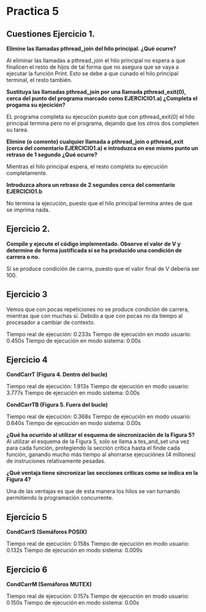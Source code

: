 # Practica 5

## Cuestiones Ejercicio 1.

__Elimine las llamadas pthread_join del hilo principal. ¿Qué ocurre?__

Al eliminar las llamadas a pthread_join el hilo principal no espera a que finalicen el resto de hijos de tal forma que no asegura que se vaya a ejecutar la función Print. Esto se debe a que cunado el hilo principal terminal, el resto también.

__Sustituya las llamadas pthread_join por una llamada pthread_exit(0), cerca del punto del programa marcado como EJERCICIO1.a) ¿Completa el progama su ejecición?__

EL programa completa su ejecución puesto que con pthread_exit(0) el hilo principal termina pero no el programa, dejando que los otros dos completen su tarea.

__Elimine (o comente) cualquier llamada a pthread_join o pthread_exit (cerca del comentario EJERCICIO1.a) e introduzca en ese mismo punto un retraso de 1 segundo ¿Qué ocurre?__

Mientras el hilo principal espera, el resto completa su ejecución completamente.

__Introduzca ahora un retraso de 2 segundos cerca del comentario EJERCICIO1.b__

No termina la ejecución, puesto que el hilo principal termina antes de que se imprima nada.



## Ejercicio 2.

__Compile y ejecute el código implementado. Observe el valor de V y determine de forma justificada si se ha producido una condición de carrera o no.__

Sí se produce condición de carrra, puesto que el valor final de V debería ser 100.

## Ejercicio 3

Vemos que con pocas repeticiones no se produce condición de carrera, mientras que con muchas sí. Debido a que con pocas no da tiempo al procesador a cambiar de contexto.

Tiempo real de ejecución: 0.233s
Tiempo de ejecución en modo usuario: 0.450s
Tiempo de ejecución en modo sistema: 0.00s

## Ejercicio 4

__CondCarrT (Figura 4. Dentro del bucle)__

Tiempo real de ejecución: 1.913s
Tiempo de ejecución en modo usuario: 3.777s
Tiempo de ejecución en modo sistema: 0.00s

__CondCarrTB (Figura 5. Fuera del bucle)__

Tiempo real de ejecución: 0.368s
Tiempo de ejecución en modo usuario: 0.640s
Tiempo de ejecución en modo sistema: 0.00s

__¿Qué ha ocurrido al utilizar el esquema de sincronización de la Figura 5?__
Al utilizar el esquema de la Figura 5, solo se llama a tes_and_set una vez para cada función, protegiendo la sección crítica hasta el finde cada función, ganando mucho más tiempo al ahorrarse ejecuciónes (4 millones) de instruciones relativamente pesadas.

__¿Qué ventaja tiene sincronizar las secciones críticas como se indica en la Figura 4?__

Una de las ventajas es que de esta manera los hilos se van turnando permitiendo la programación concurrente.

## Ejercicio 5

__CondCarrS (Semáforos POSIX)__

Tiempo real de ejecución: 0.158s
Tiempo de ejecución en modo usuario: 0.132s
Tiempo de ejecución en modo sistema: 0.009s

## Ejercicio 6

__CondCarrM (Semáforos MUTEX)__

Tiempo real de ejecución: 0.157s
Tiempo de ejecución en modo usuario: 0.150s
Tiempo de ejecución en modo sistema: 0.00s